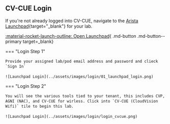 ## CV-CUE Login

If you're not already logged into CV-CUE, navigate to the [Arista Launchpad](https://launchpad.wifi.arista.com/){target="_blank"} for your lab.

[:material-rocket-launch-outline: Open Launchpad](https://launchpad.wifi.arista.com/){ .md-button .md-button--primary target=_blank}

=== "Login Step 1"

    Provide your assigned lab/pod email address and password and clieck `Sign In`

    ![Launchpad Login](../assets/images/login/01_launchpad_login.png)

=== "Login Step 2"

    You will see the various tools tied to your tenant, this includes CVP, AGNI (NAC), and CV-CUE for wirless. Click into `CV-CUE (CloudVision Wifi)` tile to begin this lab.

    ![Launchpad Login](../assets/images/login/login_cvcue.png)
